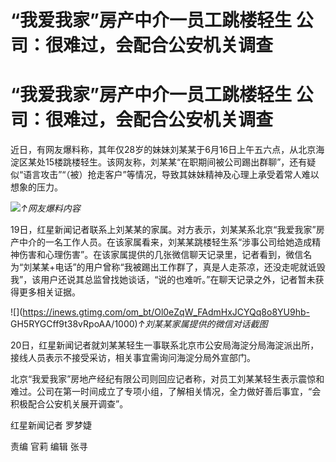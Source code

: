 # “我爱我家”房产中介一员工跳楼轻生 公司：很难过，会配合公安机关调查

# “我爱我家”房产中介一员工跳楼轻生 公司：很难过，会配合公安机关调查

近日，有网友爆料称，其年仅28岁的妹妹刘某某于6月16日上午五六点，从北京海淀区某处15楼跳楼轻生。该网友称，刘某某“在职期间被公司踢出群聊”，还有疑似“语言攻击”“（被）抢走客户”等情况，导致其妹妹精神及心理上承受着常人难以想象的压力。

![](https://inews.gtimg.com/om_bt/OG9d1SIr1e-hvrs7JsWg12c5wuJdlPGriw6H70j-7Js9gAA/1000)_↑网友爆料内容_

19日，红星新闻记者联系上刘某某的家属。对方表示，刘某某系北京“我爱我家”房产中介的一名工作人员。在该家属看来，刘某某跳楼轻生系“涉事公司给她造成精神伤害和心理伤害”。在该家属提供的几张微信聊天记录里，记者看到，微信名为“刘某某+电话”的用户曾称“我被踢出工作群了，真是人走茶凉，还没走呢就诋毁我”，该用户还说其总监曾找她谈话，“说的也难听。”在聊天记录之外，记者暂未获得更多相关证据。

![](https://inews.gtimg.com/om_bt/Ol0eZqW_FAdmHxJCYQq8o8YU9hb-
GH5RYGCff9t38vRpoAA/1000)_↑刘某某家属提供的微信对话截图_

20日，红星新闻记者就刘某某轻生一事联系北京市公安局海淀分局海淀派出所，接线人员表示不接受采访，相关事宜需询问海淀分局外宣部门。

北京“我爱我家”房地产经纪有限公司则回应记者称，对员工刘某某轻生表示震惊和难过。公司在第一时间成立了专项小组，了解相关情况，全力做好善后事宜，“会积极配合公安机关展开调查”。

红星新闻记者 罗梦婕

责编 官莉 编辑 张寻

